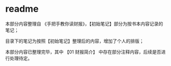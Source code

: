 # readme

本部分内容整理自 《手把手教你读财报》，【初始笔记】部分为按书本内容记录的笔记；

目录下的笔记为按照【初始笔记】整理后的内容，增加了个人的排版；

本部分内容已整理完毕，其中 【01 财报简介】 中存在部分注释内容，后续是否进行处理待定。